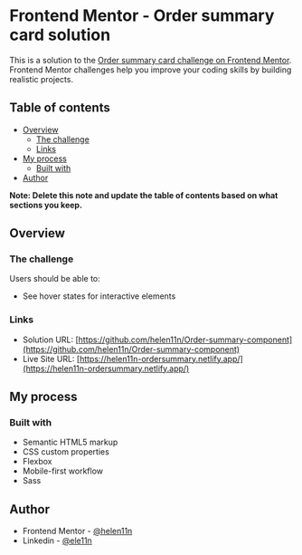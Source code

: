 # Frontend Mentor - Order summary card solution

This is a solution to the [Order summary card challenge on Frontend Mentor](https://www.frontendmentor.io/challenges/order-summary-component-QlPmajDUj). Frontend Mentor challenges help you improve your coding skills by building realistic projects. 

## Table of contents

- [Overview](#overview)
  - [The challenge](#the-challenge)
  - [Links](#links)
- [My process](#my-process)
  - [Built with](#built-with)
- [Author](#author)


**Note: Delete this note and update the table of contents based on what sections you keep.**

## Overview

### The challenge

Users should be able to:

- See hover states for interactive elements


### Links

- Solution URL: [https://github.com/helen11n/Order-summary-component](https://github.com/helen11n/Order-summary-component)
- Live Site URL: [https://helen11n-ordersummary.netlify.app/](https://helen11n-ordersummary.netlify.app/)

## My process

### Built with

- Semantic HTML5 markup
- CSS custom properties
- Flexbox
- Mobile-first workflow
- Sass


## Author


- Frontend Mentor - [@helen11n](https://www.frontendmentor.io/profile/helen11n)
- Linkedin - [@ele11n](https://www.linkedin.com/in/ele11n/)


